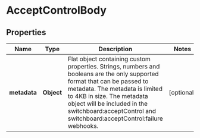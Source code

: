 

# AcceptControlBody

## Properties

Name | Type | Description | Notes
------------ | ------------- | ------------- | -------------
**metadata** | **Object** | Flat object containing custom properties. Strings, numbers and booleans are the only supported format that can be passed to metadata. The metadata is limited to 4KB in size. The metadata object will be included in the switchboard:acceptControl and switchboard:acceptControl:failure webhooks. |  [optional]



